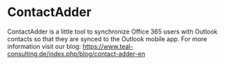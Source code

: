 # ContactAdder
ContactAdder is a little tool to synchronize Office 365 users with Outlook contacts so that they are synced to the Outlook mobile app.
For more information visit our blog: https://www.teal-consulting.de/index.php/blog/contact-adder-en